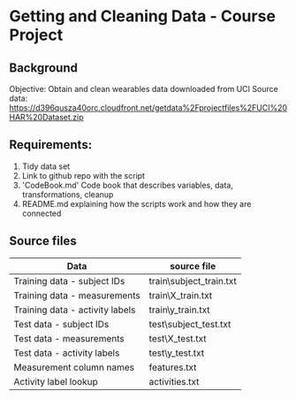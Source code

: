 # Getting and Cleaning Data - Course Project

## Background
Objective: Obtain and clean wearables data downloaded from UCI
Source data: https://d396qusza40orc.cloudfront.net/getdata%2Fprojectfiles%2FUCI%20HAR%20Dataset.zip

## Requirements:
1. Tidy data set
2. Link to github repo with the script
3. 'CodeBook.md' Code book that describes variables, data, transformations, cleanup
4. README.md explaining how the scripts work and how they are connected

## Source files
Data | source file
---|---
Training data - subject IDs | train\subject_train.txt
Training data - measurements | train\X_train.txt
Training data - activity labels | train\y_train.txt
Test data - subject IDs | test\subject_test.txt
Test data - measurements | test\X_test.txt
Test data - activity labels | test\y_test.txt
Measurement column names | features.txt
Activity label lookup | activities.txt
